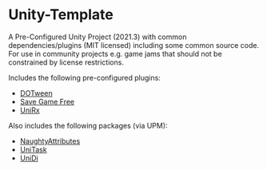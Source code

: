 # Unity-Template
A Pre-Configured Unity Project (2021.3) with common dependencies/plugins (MIT licensed) including some common source code.
For use in community projects e.g. game jams that should not be constrained by license restrictions.

Includes the following pre-configured plugins:
* [DOTween](https://assetstore.unity.com/packages/tools/animation/dotween-hotween-v2-27676)
* [Save Game Free](https://assetstore.unity.com/packages/tools/input-management/save-game-free-gold-update-81519)
* [UniRx](https://assetstore.unity.com/packages/tools/integration/unirx-reactive-extensions-for-unity-17276)

Also includes the following packages (via UPM):
* [NaughtyAttributes](https://github.com/dbrizov/NaughtyAttributes)
* [UniTask](https://github.com/Cysharp/UniTask)
* [UniDi](https://github.com/UniDi/UniDi)
